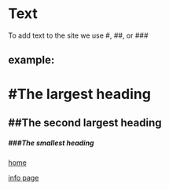 # Text
To add text to the site we use #, ##, or ###

## example:
# #The largest heading
## ##The second largest heading
##### ###The smallest heading


[home](https://rashaalkyeam.github.io/read/)


[info page](https://rashaalkyeam.github.io/read/read1)
